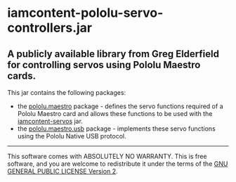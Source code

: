 # iamcontent-pololu-servo-controllers.jar
## A publicly available library from Greg Elderfield for controlling servos using Pololu Maestro cards.

This jar contains the following packages:

* the [pololu.maestro](src/site/md/com.iamcontent.device.controller.pololu.maestro.md) package - defines the  servo functions required of a Pololu Maestro card and allows these functions to be used with the [iamcontent-servos](../../io/iamcontent-servos) jar.
* the [pololu.maestro.usb](src/site/md/com.iamcontent.device.controller.pololu.maestro.usb.md) package - implements these servo functions using the Pololu Native USB protocol.

---

This software comes with ABSOLUTELY NO WARRANTY. This is free software, and you are welcome to redistribute it
under the terms of the [GNU GENERAL PUBLIC LICENSE Version 2](https://www.gnu.org/licenses/gpl-2.0.html).
